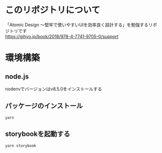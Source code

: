 # このリポジトリについて
「Atomic Design ～堅牢で使いやすいUIを効率良く設計する」を勉強するリポジトリです  
https://gihyo.jp/book/2018/978-4-7741-9705-0/support

# 環境構築
## node.js
nodenvでバージョンはv8.5.0をインストールする

## パッケージのインストール
`yarn`

## storybookを起動する
`yarn storybook`